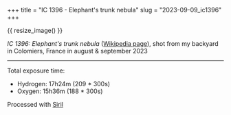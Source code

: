 +++
title = "IC 1396 - Elephant's trunk nebula"
slug = "2023-09-09_ic1396"
+++

{{ resize_image() }}

_IC 1396: Elephant's trunk nebula_ ([Wikipedia page](https://en.wikipedia.org/wiki/Elephant%27s_Trunk_Nebula)), shot from my backyard in Colomiers, France in august & september 2023

---

Total exposure time:

- Hydrogen: 17h24m (209 \* 300s)
- Oxygen: 15h36m (188 \* 300s)

Processed with [Siril](https://siril.org)
